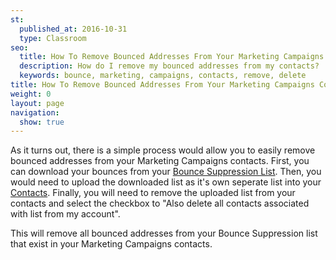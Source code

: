 ```yaml
---
st:
  published_at: 2016-10-31
  type: Classroom
seo:
  title: How To Remove Bounced Addresses From Your Marketing Campaigns Contacts List
  description: How do I remove my bounced addresses from my contacts?
  keywords: bounce, marketing, campaigns, contacts, remove, delete
title: How To Remove Bounced Addresses From Your Marketing Campaigns Contacts List
weight: 0
layout: page
navigation:
  show: true
---
```


As it turns out, there is a simple process would allow you to easily remove bounced addresses from your Marketing Campaigns contacts. First, you can download your bounces from your [Bounce Suppression List](https://app.sendgrid.com/suppressions/bounces?). Then, you would need to upload the downloaded list as it's own seperate list into your [Contacts](https://sendgrid.com/marketing_campaigns/contacts). Finally, you will need to remove the uploaded list from your contacts and select the checkbox to "Also delete all contacts associated with list from my account".

This will remove all bounced addresses from your Bounce Suppression list that exist in your Marketing Campaigns contacts.
